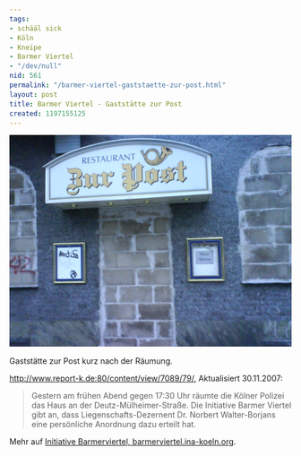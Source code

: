 ```yaml
---
tags:
- schääl sick
- Köln
- Kneipe
- Barmer Viertel
- "/dev/null"
nid: 561
permalink: "/barmer-viertel-gaststaette-zur-post.html"
layout: post
title: Barmer Viertel - Gaststätte zur Post
created: 1197155125
---
```

<img src="/assets/imgs/dsc00115.jpg"  alt="Barmer Viertel - Gaststätte zur Post" />
<p>Gaststätte zur Post kurz nach der Räumung.</p>
<a href="http://www.report-k.de:80/content/view/7089/79/">http://www.report-k.de:80/content/view/7089/79/</a>, Aktualisiert 30.11.2007:
<blockquote>
Gestern am frühen Abend gegen 17:30 Uhr räumte die Kölner Polizei das Haus an der Deutz-Mülheimer-Straße. Die Initiative Barmer Viertel gibt an, dass Liegenschafts-Dezernent Dr. Norbert Walter-Borjans eine persönliche Anordnung dazu erteilt hat.</blockquote><!--break-->
<p>Mehr auf <a href="http://barmerviertel.ina-koeln.org/">Initiative Barmerviertel, barmerviertel.ina-koeln.org</a>.</p>
